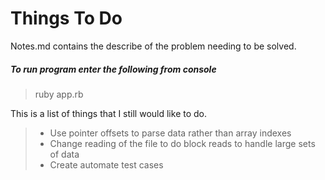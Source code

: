# Things To Do

Notes.md contains the describe of the problem needing to be solved.

##### To run program enter the following from console
> ruby app.rb <optional file name>

This is a list of things that I still would like to do.
> * Use pointer offsets to parse data rather than array indexes
> * Change reading of the file to do block reads to handle large sets of data
> * Create automate test cases
